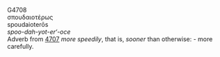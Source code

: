 <body>
  <p>G4708<br>  σπουδαιοτέρως  <br> spoudaioterōs  <br><i>spoo-dah-yot-er‘-oce </i><br>Adverb from <a href="g4707.htm">4707</a>  <i>more</i> <i>speedily</i>, that is, <i>sooner</i> than otherwise: - more carefully.<br></p>
 </body>